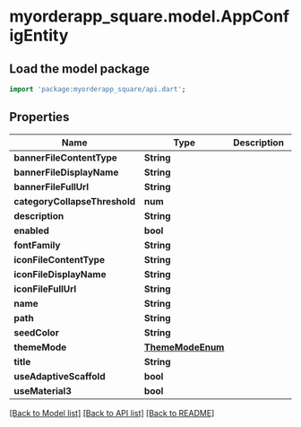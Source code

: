 # myorderapp_square.model.AppConfigEntity

## Load the model package
```dart
import 'package:myorderapp_square/api.dart';
```

## Properties
Name | Type | Description | Notes
------------ | ------------- | ------------- | -------------
**bannerFileContentType** | **String** |  | [optional] 
**bannerFileDisplayName** | **String** |  | [optional] 
**bannerFileFullUrl** | **String** |  | [optional] 
**categoryCollapseThreshold** | **num** |  | [optional] 
**description** | **String** |  | [optional] 
**enabled** | **bool** |  | [optional] 
**fontFamily** | **String** |  | [optional] 
**iconFileContentType** | **String** |  | [optional] 
**iconFileDisplayName** | **String** |  | [optional] 
**iconFileFullUrl** | **String** |  | [optional] 
**name** | **String** |  | [optional] 
**path** | **String** |  | [optional] 
**seedColor** | **String** |  | [optional] 
**themeMode** | [**ThemeModeEnum**](ThemeModeEnum.md) |  | [optional] 
**title** | **String** |  | [optional] 
**useAdaptiveScaffold** | **bool** |  | [optional] 
**useMaterial3** | **bool** |  | [optional] 

[[Back to Model list]](../README.md#documentation-for-models) [[Back to API list]](../README.md#documentation-for-api-endpoints) [[Back to README]](../README.md)


